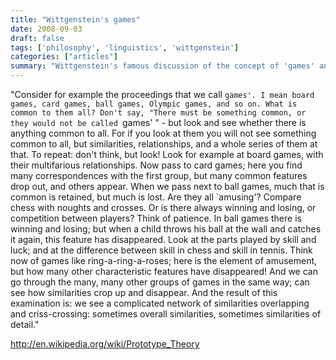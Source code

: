 ```yaml
---
title: "Wittgenstein's games"
date: 2008-09-03
draft: false
tags: ['philosophy', 'linguistics', 'wittgenstein']
categories: ["articles"]
summary: "Wittgenstein's famous discussion of the concept of 'games' and family resemblances in language."
---
```


"Consider for example the proceedings that we call `games'. I mean board games, card games, ball games, Olympic games, and so on. What is common to them all? Don't say, "There must be something common, or they would not be called `games' " - but look and see whether there is anything common to all. For if you look at them you will not see something common to all, but similarities, relationships, and a whole series of them at that. To repeat: don't think, but look! Look for example at board games, with their multifarious relationships. Now pass to card games; here you find many correspondences with the first group, but many common features drop out, and others appear. When we pass next to ball games, much that is common is retained, but much is lost. Are they all `amusing'? Compare chess with noughts and crosses. Or is there always winning and losing, or competition between players? Think of patience. In ball games there is winning and losing; but when a child throws his ball at the wall and catches it again, this feature has disappeared. Look at the parts played by skill and luck; and at the difference between skill in chess and skill in tennis. Think now of games like ring-a-ring-a-roses; here is the element of amusement, but how many other characteristic features have disappeared! And we can go through the many, many other groups of games in the same way; can see how similarities crop up and disappear. And the result of this examination is: we see a complicated network of similarities overlapping and criss-crossing: sometimes overall similarities, sometimes similarities of detail."

http://en.wikipedia.org/wiki/Prototype_Theory